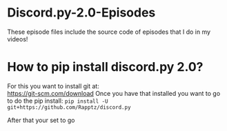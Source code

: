 # Discord.py-2.0-Episodes
These episode files include the source code of episodes that I do in my videos!


# How to pip install discord.py 2.0?
For this you want to install git at:                                                                                                                            
https://git-scm.com/download
Once you have that installed you want to go to do the pip install:
```pip install -U git+https://github.com/Rapptz/discord.py```


After that your set to go
